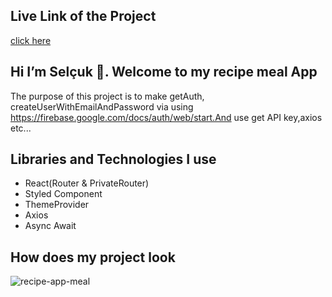## Live Link of the Project

[click here](https://recipe-app-meals.netlify.app/)

## Hi I’m Selçuk 👋. Welcome to my recipe meal App 

 The purpose of this project is to make getAuth, createUserWithEmailAndPassword via using https://firebase.google.com/docs/auth/web/start.And use  get API key,axios etc...

## Libraries and Technologies I use

 * React(Router & PrivateRouter)
 * Styled Component
 * ThemeProvider
 * Axios
 * Async Await

## How does my project look

![recipe-app-meal](https://user-images.githubusercontent.com/99830247/183442573-ca6cbcd9-7a7c-4fa7-b963-d6a216c29412.gif)
